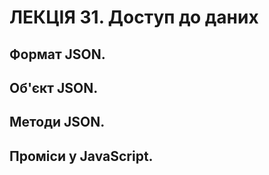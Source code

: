 # ЛЕКЦІЯ 31. Доступ до даних
## Формат JSON.
## Об'єкт JSON.
## Методи JSON.
## Проміси у JavaScript.